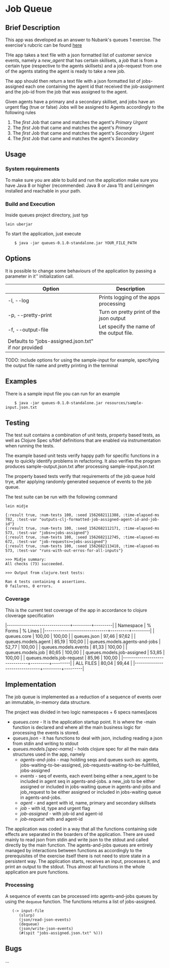 # Job Queue

## Brief Description

This app was developed as an answer to Nubank's queues 1 exercise.
The exercise's rubcric can be found [here](./RUBRIC.md)

THe app takes a text file with a json formatted list of customer service events,
namely a *new_agent* that has certain skillsets, a *job* that is from a certain type
(respective to the agents skillsets) and a job-request from one of the agents
stating the agent is ready to take a new job.

The app should then return a text file with a json formatted list of jobs-assigned
each one containing the agent id that received the job-assignment and the job-id from
the job that was assigned to the agent.

Given agents have a primary and a secondary skillset, and jobs have an urgent flag (true or false)
Jobs will be assigned to Agents accordingly to the following rules
1. The *first* Job that came and matches the agent's *Primary Urgent*
2. The *first* Job that came and matches the agent's *Primary*
3. The *first* Job that came and matches the agent's *Secondary Urgent*
3. The *first* Job that came and matches the agent's *Secondary*

## Usage

### System requirements

To make sure you are able to build and run the application make sure you have Java 8 or higher
(recommended: Java 8 or Java 11) and Leiningen installed and reachable in your path.

### Build and Execution

Inside queues project directory, just typ

```
lein uberjar
```

To start the application, just execute

```
    $ java -jar queues-0.1.0-standalone.jar YOUR_FILE_PATH
```

## Options

It is possible to change some behaviours of the application by passing a parameter in it'' initialization call.

| Option               | Description                                          |
|----------------------|------------------------------------------------------|
|-l, --log             | Prints logging of the apps processing                |
|-p, --pretty-print    | Turn on pretty print of the json output              |
|-f, --output-file     | Let specify the name of the output file.
                         Defaults to "jobs-assigned.json.txt" if nor provided |

TODO: include options for using the sample-input for example, specifying the output file name and pretty printing in the terminal

## Examples

There is a sample input file you can run for an example

```
    $ java -jar queues-0.1.0-standalone.jar resources/sample-input.json.txt
```

## Testing

The test suit contains a combination of unit tests, property based tests, as well as Clojure Spec s/fdef definitions
that are enabled via instrumentation when running the tests.

The example based unit tests verify happy path for specific functions in a way to quickly identify problems in
refactoring. It also verifies the program produces sample-output.json.txt after processing sample-input.json.txt

The property based tests verify that requirements of the job queue hold trye, after applying randomly generated
sequence of events to the job queue.

The test suite can be run with the following command

```
lein midje
```

```
{:result true, :num-tests 100, :seed 1562682111388, :time-elapsed-ms 782, :test-var "outputs-clj-formatted-job-assigned-agent-id-and-job-id"}
{:result true, :num-tests 100, :seed 1562682112171, :time-elapsed-ms 573, :test-var "jobs>=jobs-assigned"}
{:result true, :num-tests 100, :seed 1562682112745, :time-elapsed-ms 672, :test-var "job-requests>=jobs-assigned"}
{:result true, :num-tests 100, :seed 1562682113418, :time-elapsed-ms 573, :test-var "runs-with-out-erros-for-all-inputs"}

>>> Midje summary:
All checks (73) succeeded.

>>> Output from clojure.test tests:

Ran 4 tests containing 4 assertions.
0 failures, 0 errors.
```

### Coverage

This is the current test coverage of the app in accordance to clojure cloverage specification

|-------------------------------+---------+---------|
|                     Namespace | % Forms | % Lines |
|-------------------------------+---------+---------|
|                   queues.core |  100,00 |  100,00 |
|                   queues.json |   97,46 |   97,62 |
|           queues.models.agent |   85,19 |  100,00 |
| queues.models.agents-and-jobs |   52,77 |  100,00 |
|          queues.models.events |   81,33 |  100,00 |
|             queues.models.job |   80,65 |  100,00 |
|    queues.models.job-assigned |   53,85 |  100,00 |
|     queues.models.job-request |   85,96 |  100,00 |
|-------------------------------+---------+---------|
|                     ALL FILES |   80,04 |   99,44 |
|-------------------------------+---------+---------|


## Implementation

The job queue is implemented as a reduction of a sequence of events over an immutable, in-memory data structure.

The project was divided in two logic namespaces + 6 specs names[aces
  * *queues.core* - It is the application startup point. It is where the -main function is declared and where all the main
  business logic for processing the events is stored.
  * *queues.json* - it has functions to deal with json, including reading a json from stdin and writing to stdout
  * *queues.models.[spec-name]* - holds clojure spec for all the main data structures used in the app, namely
      * *agents-and-jobs* - map holding seqs and queues such as: agents, jobs-waiting-to-be-assigned,
      job-requests-waiting-to-be-fullfilled, jobs-assigned
      * *events* - seq of events, each event being either a new_agent to be included in agent seq in agents-and-jobs.
      a new_job to be either assigned or included in jobs-waiting queue in agents-and-jobs and job_request to be either
      assigned or included in jobs-waiting queue in agents-and-jobs.
      * *agent* - and agent with id, name, primary and secondary skillsets
      * *job* - with id, type and urgent flag
      * *job-assigned* - with job-id and agent-id
      * *job-request* with and agent-id

The application was coded in a way that all the functions containing side effects are separated in the boarders of the
application. There are used mainly to read json from stdin and write json to the stdout and called directly by the main
function. The agents-and-jobs queues are entirely managed by interactions between functions as accordingly to the
prerequisites of the exercise itself there is not need to store state in a persistent way. The application starts,
receives an input, processes it, and print an output to the stdout. Thus almost all functions in the whole application
are pure functions.

### Processing

A sequence of events can be processed into agents-and-jobs queues by using the `dequeue` function. The functions returns
a list of jobs-assigned.

```
   (-> input-file
      (slurp)
      (json/read-json-events)
      (dequeue)
      (json/write-json-events)
      (#(spit "jobs-assigned.json.txt" %)))
```

## Bugs

...